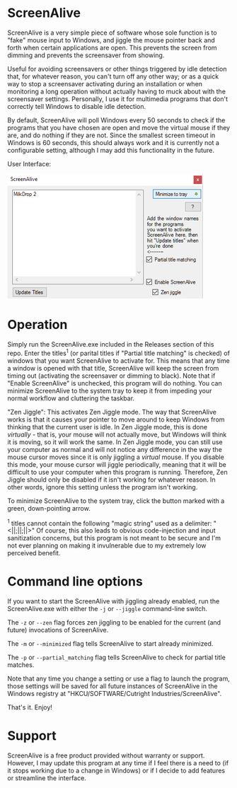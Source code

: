 ScreenAlive
============

ScreenAlive is a very simple piece of software whose sole function is to "fake" mouse input to
Windows, and jiggle the mouse pointer back and forth when certain applications are open. This
prevents the screen from dimming and prevents the screensaver from showing.

Useful for avoiding screensavers or other things triggered by idle detection that, for whatever
reason, you can't turn off any other way; or as a quick way to stop a screensaver activating 
during an installation or when monitoring a long operation without actually having to muck about 
with the screensaver settings. Personally, I use it for multimedia programs that don't correctly
tell Windows to disable idle detection.

By default, ScreenAlive will poll Windows every 50 seconds to check if the programs that you
have chosen are open and move the virtual mouse if they are, and do nothing if they are not. 
Since the smallest screen timeout in Windows is 60 seconds, this should always work and it is
currently not a configurable setting, although I may add this functionality in the future.

User Interface:

![user interface](./Screenshots/user_interface.png)

Operation
=========

Simply run the ScreenAlive.exe included in the Releases section of this repo. Enter the titles<sup>1</sup> 
(or parital titles if "Partial title matching" is checked) of windows that you want ScreenAlive 
to activate for. This means that any time a window is opened with that title, ScreenAlive will 
keep the screen from timing out (activating the screensaver or dimming to black). Note that if 
"Enable ScreenAlive" is unchecked, this program will do nothing. You can minimize ScreenAlive 
to the system tray to keep it from impeding your normal workflow and cluttering the taskbar.

"Zen Jiggle": This activates Zen Jiggle mode. The way that ScreenAlive works is that it causes
your pointer to move around to keep Windows from thinking that the current user is idle. In Zen
Jiggle mode, this is done *virtually* - that is, your mouse will not actually move, but Windows
will think it is moving, so it will work the same. In Zen Jiggle mode, you can still use your
computer as normal and will not notice any difference in the way the mouse cursor moves since
it is only jiggling a *virtual* mouse. If you disable this mode, your mouse cursor will jiggle
periodically, meaning that it will be difficult to use your computer when this program is
running. Therefore, Zen Jiggle should only be disabled if it isn't working for whatever reason.
In other words, ignore this setting unless the program isn't working.

To minimize ScreenAlive to the system tray, click the button marked with a green, down-pointing 
arrow.

<sup>1</sup> titles cannot contain the following "magic string" used as a delimiter: "<||;||;||>"
Of course, this also leads to obvious code-injection and input sanitization concerns, but this
program is not meant to be secure and I'm not ever planning on making it invulnerable due to
my extremely low perceived benefit.

Command line options
=======

If you want to start the ScreenAlive with jiggling already enabled, run the ScreenAlive.exe 
with either the `-j` or `--jiggle` command-line switch.

The `-z` or `--zen` flag forces zen jiggling to be enabled for the current (and future) 
invocations of ScreenAlive.

The `-m` or `--minimized` flag tells ScreenAlive to start already minimized.

The `-p` or `--partial_matching` flag tells ScreenAlive to check for partial title matches.

Note that any time you change a setting or use a flag to launch the program, those settings
will be saved for all future instances of ScreenAlive in the Windows registry at 
"HKCU/SOFTWARE/Cutright Industries/ScreenAlive".

That's it. Enjoy!

Support
=======

ScreenAlive is a free product provided without warranty or support. However, I may update this
program at any time if I feel there is a need to (if it stops working due to a change in
Windows) or if I decide to add features or streamline the interface.
